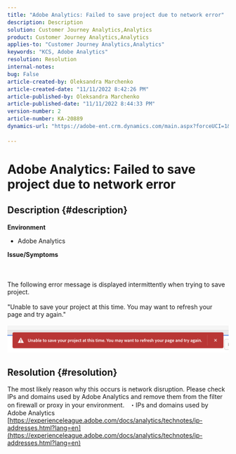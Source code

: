 ```yaml
---
title: "Adobe Analytics: Failed to save project due to network error"
description: Description
solution: Customer Journey Analytics,Analytics
product: Customer Journey Analytics,Analytics
applies-to: "Customer Journey Analytics,Analytics"
keywords: "KCS, Adobe Analytics"
resolution: Resolution
internal-notes: 
bug: False
article-created-by: Oleksandra Marchenko
article-created-date: "11/11/2022 8:42:26 PM"
article-published-by: Oleksandra Marchenko
article-published-date: "11/11/2022 8:44:33 PM"
version-number: 2
article-number: KA-20889
dynamics-url: "https://adobe-ent.crm.dynamics.com/main.aspx?forceUCI=1&pagetype=entityrecord&etn=knowledgearticle&id=9e656d55-0162-ed11-9561-6045bd006b25"

---
```

# Adobe Analytics: Failed to save project due to network error

## Description {#description}

<b>Environment</b>
- Adobe Analytics

<b>Issue/Symptoms</b><br><br> <br><br>The following error message is displayed intermittently when trying to save project.
<br> 
<br>"Unable to save your project at this time. You may want to refresh your page and try again."<br><br>![](assets/___9f656d55-0162-ed11-9561-6045bd006b25___.png)

## Resolution {#resolution}


The most likely reason why this occurs is network disruption. Please check IPs and domains used by Adobe Analytics and remove them from the filter on firewall or proxy in your environment.
 
・IPs and domains used by Adobe Analytics
[https://experienceleague.adobe.com/docs/analytics/technotes/ip-addresses.html?lang=en](https://experienceleague.adobe.com/docs/analytics/technotes/ip-addresses.html?lang=en)
